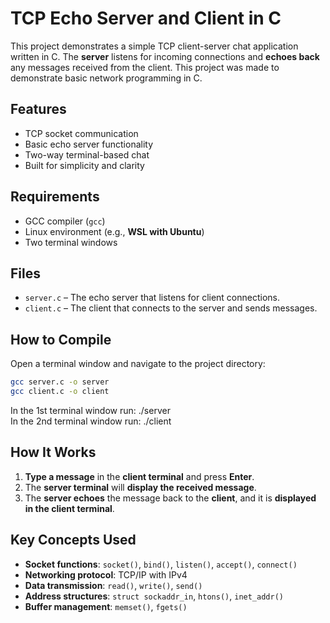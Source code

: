 # TCP Echo Server and Client in C
This project demonstrates a simple TCP client-server chat application written in C. The **server** listens for incoming connections and **echoes back** any messages received from the client. This project was made to demonstrate basic network programming in C.

## Features

- TCP socket communication
- Basic echo server functionality
- Two-way terminal-based chat
- Built for simplicity and clarity

## Requirements

- GCC compiler (`gcc`)
- Linux environment (e.g., **WSL with Ubuntu**)
- Two terminal windows

## Files

- `server.c` – The echo server that listens for client connections.
- `client.c` – The client that connects to the server and sends messages.

## How to Compile

Open a terminal window and navigate to the project directory:

```bash
gcc server.c -o server  
gcc client.c -o client
```  

In the 1st terminal window run: ./server  
In the 2nd terminal window run: ./client

## How It Works

1. **Type a message** in the **client terminal** and press **Enter**.
2. The **server terminal** will **display the received message**.
3. The **server echoes** the message back to the **client**, and it is **displayed in the client terminal**.

## Key Concepts Used

- **Socket functions**: `socket()`, `bind()`, `listen()`, `accept()`, `connect()`
- **Networking protocol**: TCP/IP with IPv4
- **Data transmission**: `read()`, `write()`, `send()`
- **Address structures**: `struct sockaddr_in`, `htons()`, `inet_addr()`
- **Buffer management**: `memset()`, `fgets()`

